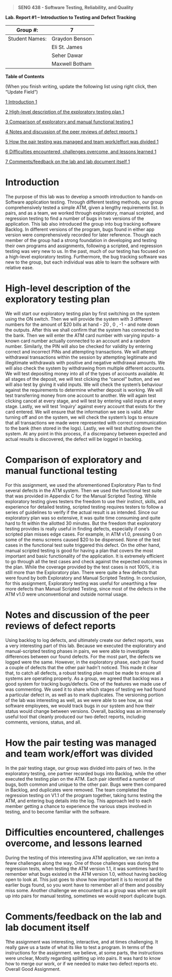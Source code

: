 >   **SENG 438 - Software Testing, Reliability, and Quality**

**Lab. Report \#1 – Introduction to Testing and Defect Tracking**

| Group \#:       | 7 |
|-----------------|---|
| Student Names:  | Graydon Benson  |
|                 | Eli St. James   |
|                 | Seher Dawar     |
|                 | Maxwell Botham  |

**Table of Contents**

(When you finish writing, update the following list using right click, then
“Update Field”)

[1 Introduction	1](#_Toc439194677)

[2 High-level description of the exploratory testing plan	1](#_Toc439194678)

[3 Comparison of exploratory and manual functional testing	1](#_Toc439194679)

[4 Notes and discussion of the peer reviews of defect reports	1](#_Toc439194680)

[5 How the pair testing was managed and team work/effort was
divided	1](#_Toc439194681)

[6 Difficulties encountered, challenges overcome, and lessons
learned	1](#_Toc439194682)

[7 Comments/feedback on the lab and lab document itself	1](#_Toc439194683)

# Introduction

The purpose of this lab was to develop a smooth introduction to hands-on Software application testing. Through different testing methods, our group comprehensively tested a simple ATM, given a lengthy requirements list. In pairs, and as a team, we worked through exploratory, manual scripted, and regression testing to find a number of bugs in two versions of the application. This lab also introduced the group into bug tracking software Backlog. In different versions of the program, bugs found in either app version were comprehensively recorded for later reference. Though each member of the group had a strong foundation in developing and testing their own programs and assignments, following a scripted, and regression testing was very new to us. In the past, much of our testing has focused on a high-level exploratory testing. Furthermore, the bug tracking software was new to the group, but each individual was able to learn the software with relative ease. 

# High-level description of the exploratory testing plan

We will start our exploratory testing plan by first switching on the system using the ON switch. Then we will provide the system with 3 different numbers for the amount of $20 bills at hand - 20 , 0 , -1 - and note down the outputs. After this we shall confirm that the system has connected to the bank. Then we will enter the ATM card number with varying inputs- a known card number actually connected to an account and a random number. Similarly, the PIN will also be checked for validity by entering correct and incorrect PINs and attempting transactions. We will attempt withdrawal transactions within the session by attempting legitimate and illegitimate withdrawals with positive and negative withdrawal amounts. We will also check the system by withdrawing from multiple different accounts.
We will test depositing money into all of the types of accounts available. At all stages of the deposit, we will test clicking the “cancel” button, and we will also test by giving it valid inputs. We will check the system’s behaviour against the requirements to determine whether deposit is working. We will test transferring money from one account to another. We will again test clicking cancel at every stage, and will test by entering valid inputs at every stage. Lastly, we will test ‘inquiry’ against every account that exists for the card entered. We will ensure that the information we see is valid. After turning off and on the system, we will check the system’s logs to ensure that all transactions we made were represented with correct communication to the bank (then stored in the logs). Lastly, we will test shutting down the system. At any point in this process, if a discrepancy between expected and actual results is discovered, the defect will be logged in backlog.

# Comparison of exploratory and manual functional testing

For this assignment, we used the aforementioned Exploratory Plan to find several defects in the ATM system. Then we used the functional test suite that was provided in Appendix C for the Manual Scripted Testing. 
While exploratory testing gives testers the freedom to use their instinct, skills, and experience for detailed testing, scripted testing requires testers to follow a series of guidelines to verify if the actual result is as intended.
Since our exploratory plan was so extensive, it was quite time consuming and quite hard to fit within the allotted 30 minutes. But the freedom that exploratory testing provides is really useful in finding defects, especially if one’s scripted plan misses edge cases. For example, in ATM v1.0, pressing 0 on some of the menu screens caused $20 to be dispensed. None of the test cases in the functional test suite triggered this defect. 
On the other hand, manual scripted testing is good for having a plan that covers the most important and basic functionality of the application. It is extremely efficient to go through all the test cases and check against the expected outcomes in the plan. While the coverage provided by the test cases is not 100%, it is still more than the Exploratory plan. There were quite a few defects that were found by both Exploratory and Manual Scripted Testing.
In conclusion, for this assignment, Exploratory testing was useful for unearthing a few more defects than Manual Scripted Testing, since most of the defects in the ATM v1.0 were unconventional and outside normal usage. 

# Notes and discussion of the peer reviews of defect reports

Using backlog to log defects, and ultimately create our defect reports, was a very interesting part of this lab. Because we executed the exploratory and manual-scripted testing phases in pairs, we were able to investigate differences between our found defects. For the most part, the defects we logged were the same. However, in the exploratory phase, each pair found a couple of defects that the other pair hadn't noticed. This made it clear that, to catch all defects, a robust testing plan must be made to ensure all systems are operating properly. As a group, we agreed that backlog was a good system for tracking bugs/defects. One of the features we made use of was commenting. We used it to share which stages of testing we had found a particular defect in, as well as to mark duplicates. The versioning portion of the lab was interesting as well, as we were able to see how, as real software employees, we would track bugs in our system and how their status would change between versions. Overall, backlog was an immensely useful tool that cleanly produced our two defect reports, including comments, versions, status, and all. 

# How the pair testing was managed and team work/effort was divided 

In the pair testing stage, our group was divided into pairs of two. In the exploratory testing, one partner recorded bugs into Backlog, while the other executed the testing plan on the ATM. Each pair identified a number of bugs, both common and unique to the other pair. Bugs were then compared in Backlog, and duplicates were removed. The team completed the regression testing on V1.1 of the program together, taking turns testing the ATM, and entering bug details into the log. This approach led to each member getting a chance to experience the various steps involved in testing, and to become familiar with the software. 

# Difficulties encountered, challenges overcome, and lessons learned

During the testing of this interesting java ATM application, we ran innto a feww challenges along the way. One of those challenges was during the regression tests, when testing the ATM version 1.1, it was somtimes hard to remember what bugs existed in the ATM version 1.0, without having backlog open to look at. This just goes to show how important it is to record all the earlier bugs found, so you wont have to remember all of them and possibly miss some. Another challenge we encounterd as a group was when we split up into pairs for manual testing, sometimes we would report duplicate bugs.

# Comments/feedback on the lab and lab document itself

Tthe assignment was interesting, interactive, and at times challenging. It really gave us a taste of what its like to test a program. In terms of the instructions for the assignment. we believe, at some parts, the instructions were unclear, Mostly regarding splitting up into pairs.  It was hard to know how to merge our work, or if we needed to make two defect reports etc.
Overall Good Assignment.
